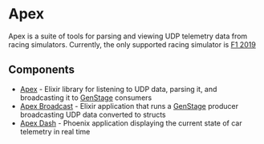 # Apex

Apex is a suite of tools for parsing and viewing UDP telemetry data from racing
simulators.  Currently, the only supported racing simulator is
[F1 2019](https://www.codemasters.com/game/f1-2019/)

## Components

- [Apex](./apps/apex) - Elixir library for listening to UDP data, parsing it, and broadcasting it to [GenStage](https://hexdocs.pm/gen_stage/GenStage.html) consumers
- [Apex Broadcast](./apps/apex_broadcast) - Elixir application that runs a [GenStage](https://hexdocs.pm/gen_stage/GenStage.html) producer broadcasting UDP data converted to structs
- [Apex Dash](./apps/apex_dash) - Phoenix application displaying the current state of car telemetry in real time
